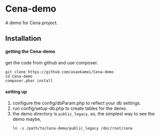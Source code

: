 Cena-demo
=========

A demo for Cena project.

Installation
------------

#### getting the Cena-demo

get the code from github and use composer.
```
git clone https://github.com/asaokamei/Cena-demo
cd Cena-demo
composer.phar install
```

#### setting up

1.  configure the config/dbParam.php to reflect your db settings.
2.  run config/setup-db.php to create tables for the demo.
3.  the demo directory is ```public_legacy```. 
    so, the simplest way to see the demo maybe, 
    ```
    ln -s /path/to/Cena-demo/public_legacy /doc/root/cena
    ```
